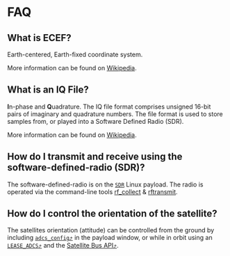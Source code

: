 # FAQ


## What is ECEF?

Earth-centered, Earth-fixed coordinate system.

More information can be found on [Wikipedia](https://en.wikipedia.org/wiki/Earth-centered,_Earth-fixed_coordinate_system).


## What is an IQ File?

**I**n-phase and **Q**uadrature. The IQ file format comprises unsigned 16-bit pairs of imaginary and quadrature numbers. The file format is used to store samples from, or played into a Software Defined Radio (SDR).

More information can be found on [Wikipedia](https://en.wikipedia.org/wiki/In-phase_and_quadrature_components).


## How do I transmit and receive using the software-defined-radio (SDR)?

The software-defined-radio is on the [`SDR`](./ExecutionEnvironment.html#sdr) Linux payload. The radio is operated via the command-line tools [rf_collect](./Utilities.md#rf-collect) & [rftransmit](./Utilities.md#rf-transmit).


## How do I control the orientation of the satellite?

The satellites orientation (attitude) can be controlled from the ground by including [`adcs_config`⤴](https://developers.spire.com/tasking-api-docs/#adcs_config) in the payload window, or while in orbit using an [`LEASE_ADCS`⤴](https://developers.spire.com/tasking-api-docs/index.html#lease_adcs) and the [Satellite Bus API⤴](https://developers.spire.com/satellite-bus-api/).
